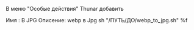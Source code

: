В меню "Особые действия" Thunar добавить

Имя : В JPG
Описение: webp в Jpg
sh "/ПУТЬ/ДО/webp_to_jpg.sh" %f

